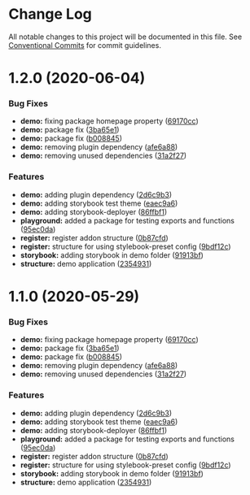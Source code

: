 # Change Log

All notable changes to this project will be documented in this file.
See [Conventional Commits](https://conventionalcommits.org) for commit guidelines.

# 1.2.0 (2020-06-04)


### Bug Fixes

* **demo:** fixing package homepage property ([69170cc](https://github.com/stylebooks/stylebook/commit/69170cccfc921b3d84e1fd3ef344fbd348d52bc4))
* **demo:** package fix ([3ba65e1](https://github.com/stylebooks/stylebook/commit/3ba65e1479d38f315e62a462f10c4d4f8b241714))
* **demo:** package fix ([b008845](https://github.com/stylebooks/stylebook/commit/b008845d39f08f5b8807237d2d6d6284b9574d13))
* **demo:** removing plugin dependency ([afe6a88](https://github.com/stylebooks/stylebook/commit/afe6a88a82542bb400f32faca44b6f317a87bd08))
* **demo:** removing unused dependencies ([31a2f27](https://github.com/stylebooks/stylebook/commit/31a2f27198b008f44ed05dd124afaed7cf88c656))


### Features

* **demo:** adding plugin dependency ([2d6c9b3](https://github.com/stylebooks/stylebook/commit/2d6c9b3b6c6877f0bb02acab25297e81a8f4d14a))
* **demo:** adding storybook test theme ([eaec9a6](https://github.com/stylebooks/stylebook/commit/eaec9a64579c79ed109e7fa6d24727d94e3aee81))
* **demo:** adding storybook-deployer ([86ffbf1](https://github.com/stylebooks/stylebook/commit/86ffbf1ddfd1db63782b44dd8f0dc273ccd30ef4))
* **playground:** added a package for testing exports and functions ([95ec0da](https://github.com/stylebooks/stylebook/commit/95ec0da0de39091623eb1225ab322c2e61394f35))
* **register:** register addon structure ([0b87cfd](https://github.com/stylebooks/stylebook/commit/0b87cfd18aff3da6f0bef8d3e80748b8429050da))
* **register:** structure for using stylebook-preset config ([9bdf12c](https://github.com/stylebooks/stylebook/commit/9bdf12cf311c0c314060cd9e35500ea8170943bd))
* **storybook:** adding storybook in demo folder ([91913bf](https://github.com/stylebooks/stylebook/commit/91913bf3061b5900eb365736c9123cda081e2e23))
* **structure:** demo application ([2354931](https://github.com/stylebooks/stylebook/commit/23549313324d1a065d595627498917c2926b5b8e))





# 1.1.0 (2020-05-29)


### Bug Fixes

* **demo:** fixing package homepage property ([69170cc](https://github.com/stylebooks/stylebook/commit/69170cccfc921b3d84e1fd3ef344fbd348d52bc4))
* **demo:** package fix ([3ba65e1](https://github.com/stylebooks/stylebook/commit/3ba65e1479d38f315e62a462f10c4d4f8b241714))
* **demo:** package fix ([b008845](https://github.com/stylebooks/stylebook/commit/b008845d39f08f5b8807237d2d6d6284b9574d13))
* **demo:** removing plugin dependency ([afe6a88](https://github.com/stylebooks/stylebook/commit/afe6a88a82542bb400f32faca44b6f317a87bd08))
* **demo:** removing unused dependencies ([31a2f27](https://github.com/stylebooks/stylebook/commit/31a2f27198b008f44ed05dd124afaed7cf88c656))


### Features

* **demo:** adding plugin dependency ([2d6c9b3](https://github.com/stylebooks/stylebook/commit/2d6c9b3b6c6877f0bb02acab25297e81a8f4d14a))
* **demo:** adding storybook test theme ([eaec9a6](https://github.com/stylebooks/stylebook/commit/eaec9a64579c79ed109e7fa6d24727d94e3aee81))
* **demo:** adding storybook-deployer ([86ffbf1](https://github.com/stylebooks/stylebook/commit/86ffbf1ddfd1db63782b44dd8f0dc273ccd30ef4))
* **playground:** added a package for testing exports and functions ([95ec0da](https://github.com/stylebooks/stylebook/commit/95ec0da0de39091623eb1225ab322c2e61394f35))
* **register:** register addon structure ([0b87cfd](https://github.com/stylebooks/stylebook/commit/0b87cfd18aff3da6f0bef8d3e80748b8429050da))
* **register:** structure for using stylebook-preset config ([9bdf12c](https://github.com/stylebooks/stylebook/commit/9bdf12cf311c0c314060cd9e35500ea8170943bd))
* **storybook:** adding storybook in demo folder ([91913bf](https://github.com/stylebooks/stylebook/commit/91913bf3061b5900eb365736c9123cda081e2e23))
* **structure:** demo application ([2354931](https://github.com/stylebooks/stylebook/commit/23549313324d1a065d595627498917c2926b5b8e))
